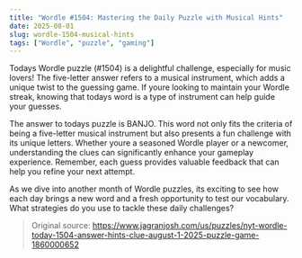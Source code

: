 ```yaml
---
title: "Wordle #1504: Mastering the Daily Puzzle with Musical Hints"
date: 2025-08-01
slug: wordle-1504-musical-hints
tags: ["Wordle", "puzzle", "gaming"]
---
```


Todays Wordle puzzle (#1504) is a delightful challenge, especially for music lovers! The five-letter answer refers to a musical instrument, which adds a unique twist to the guessing game. If youre looking to maintain your Wordle streak, knowing that todays word is a type of instrument can help guide your guesses.

The answer to todays puzzle is BANJO. This word not only fits the criteria of being a five-letter musical instrument but also presents a fun challenge with its unique letters. Whether youre a seasoned Wordle player or a newcomer, understanding the clues can significantly enhance your gameplay experience. Remember, each guess provides valuable feedback that can help you refine your next attempt.

As we dive into another month of Wordle puzzles, its exciting to see how each day brings a new word and a fresh opportunity to test our vocabulary. What strategies do you use to tackle these daily challenges? 

> Original source: https://www.jagranjosh.com/us/puzzles/nyt-wordle-today-1504-answer-hints-clue-august-1-2025-puzzle-game-1860000652